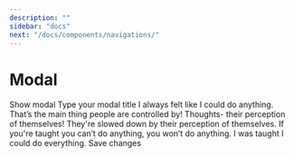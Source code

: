 ```yaml
---
description: ""
sidebar: "docs"
next: "/docs/components/navigations/"
---
```


# Modal

<w-modal>
  <w-modal-trigger>
  <w-button>Show modal</w-button>
  </w-modal-trigger>
  <w-modal-content color="primary" size="default">
  <w-modal-header>
  <w-modal-title>Type your modal title</w-modal-title>
  </w-modal-header>
  <w-modal-body>
  <w-text>
  I always felt like I could do anything. That’s the main thing people are controlled by! Thoughts- their perception of themselves! They're slowed down by their perception of themselves. If you're taught you can’t do anything, you won’t do anything. I was taught I could do everything.
  </w-text>
  </w-modal-body>
  <w-modal-footer>
    <w-button>Save changes</w-button>
  </w-modal-footer>
  </w-modal-content>
</w-modal>
